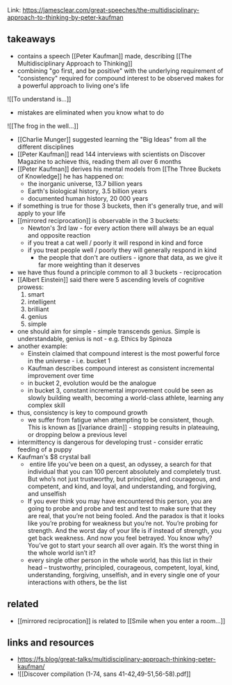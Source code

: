 Link: https://jamesclear.com/great-speeches/the-multidisciplinary-approach-to-thinking-by-peter-kaufman

## takeaways

- contains a speech [[Peter Kaufman]] made, describing [[The Multidisciplinary Approach to Thinking]]
- combining "go first, and be positive" with the underlying requirement of "consistency" required for compound interest to be observed makes for a powerful approach to living one's life

![[To understand is...]]

- mistakes are eliminated when you know what to do

![[The frog in the well...]]

- [[Charlie Munger]] suggested learning the "Big Ideas" from all the different disciplines
- [[Peter Kaufman]] read 144 interviews with scientists on Discover Magazine to achieve this, reading them all over 6 months
- [[Peter Kaufman]] derives his mental models from [[The Three Buckets of Knowledge]] he has happened on:
	- the inorganic universe, 13.7 billion years
	- Earth's biological history, 3.5 billion years
	- documented human history, 20 000 years
- if something is true for those 3 buckets, then it's generally true, and will apply to your life
- [[mirrored reciprocation]] is observable in the 3 buckets:
	- Newton's 3rd law - for every action there will always be an equal and opposite reaction
	- if you treat a cat well / poorly it will respond in kind and force
	- if you treat people well / poorly they will generally respond in kind
		- the people that don't are outliers - ignore that data, as we give it far more weighting than it deserves
- we have thus found a principle common to all 3 buckets - reciprocation
- [[Albert Einstein]] said there were 5 ascending levels of cognitive prowess:
	1. smart
	2. intelligent
	3. brilliant
	4. genius
	5. simple
- one should aim for simple - simple transcends genius. Simple is understandable, genius is not - e.g. Ethics by Spinoza
- another example:
	- Einstein claimed that compound interest is the most powerful force in the universe - i.e. bucket 1
	- Kaufman describes compound interest as consistent incremental improvement over time
	- in bucket 2, evolution would be the analogue
	- in bucket 3, constant incremental improvement could be seen as slowly building wealth, becoming a world-class athlete, learning any complex skill
- thus, consistency is key to compound growth
	- we suffer from fatigue when attempting to be consistent, though. This is known as [[variance drain]] - stopping results in plateauing, or dropping below a previous level
- intermittency is dangerous for developing trust - consider erratic feeding of a puppy
- Kaufman's $8 crystal ball
	-  entire life you’ve been on a quest, an odyssey, a search for that individual that you can 100 percent absolutely and completely trust. But who’s not just trustworthy, but principled, and courageous, and competent, and kind, and loyal, and understanding, and forgiving, and unselfish
	- If you ever think you may have encountered this person, you are going to probe and probe and test and test to make sure that they are real, that you’re not being fooled. And the paradox is that it looks like you’re probing for weakness but you’re not. You’re probing for strength. And the worst day of your life is if instead of strength, you get back weakness. And now you feel betrayed. You know why? You’ve got to start your search all over again. It’s the worst thing in the whole world isn’t it?
	- every single other person in the whole world, has this list in their head – trustworthy, principled, courageous, competent, loyal, kind, understanding, forgiving, unselfish, and in every single one of your interactions with others, be the list


## related

- [[mirrored reciprocation]] is related to [[Smile when you enter a room...]]
## links and resources

- https://fs.blog/great-talks/multidisciplinary-approach-thinking-peter-kaufman/
- ![[Discover compilation (1-74, sans 41-42,49-51,56-58).pdf]]